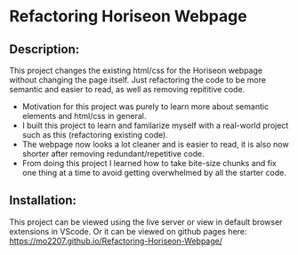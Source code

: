# Refactoring Horiseon Webpage

## Description:

This project changes the existing html/css for the Horiseon webpage without changing the page itself. Just refactoring the code to be more semantic and easier to read, as well as removing repititive code. 
  - Motivation for this project was purely to learn more about semantic elements and html/css in general.
  - I built this project to learn and familarize myself with a real-world project such as this (refactoring existing code).
  - The webpage now looks a lot cleaner and is easier to read, it is also now shorter after removing redundant/repetitive code.
  - From doing this project I learned how to take bite-size chunks and fix one thing at a time to avoid getting overwhelmed by all the starter code. 

## Installation:
This project can be viewed using the live server or view in default browser extensions in VScode.
Or it can be viewed on github pages here: https://mo2207.github.io/Refactoring-Horiseon-Webpage/

